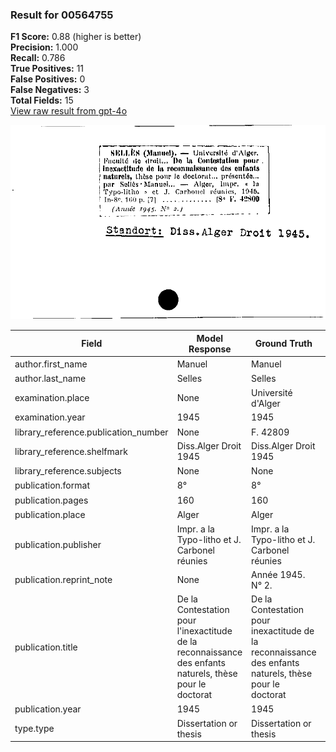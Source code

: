### Result for 00564755
**F1 Score:** 0.88 (higher is better)<br>**Precision:** 1.000<br>**Recall:** 0.786<br>**True Positives:** 11<br>**False Positives:** 0<br>**False Negatives:** 3<br>**Total Fields:** 15<br>[View raw result from gpt-4o](https://github.com/RISE-UNIBAS/humanities_data_benchmark/blob/main/results/2025-09-02/T0066/request_T0066_00564755.json)

<img src="https://github.com/RISE-UNIBAS/humanities_data_benchmark/blob/main/benchmarks/zettelkatalog/images/00564755.jpg?raw=true" alt="00564755" width="600px">

| Field | Model Response | Ground Truth | Fuzzy Score | Match |
|-------|----------------|--------------|-------------|-------|
| author.first_name | Manuel | Manuel | 1.000 | ✅ |
| author.last_name | Selles | Selles | 1.000 | ✅ |
| examination.place | None | Université d'Alger | 0.000 | ❌ |
| examination.year | 1945 | 1945 | 1.000 | ✅ |
| library_reference.publication_number | None | F. 42809 | 0.000 | ❌ |
| library_reference.shelfmark | Diss.Alger Droit 1945 | Diss.Alger Droit 1945 | 1.000 | ✅ |
| library_reference.subjects | None | None | 1.000 | ✅ |
| publication.format | 8° | 8° | 1.000 | ✅ |
| publication.pages | 160 | 160 | 1.000 | ✅ |
| publication.place | Alger | Alger | 1.000 | ✅ |
| publication.publisher | Impr. a la Typo-litho et J. Carbonel réunies | Impr. a la Typo-litho et J. Carbonel réunies | 1.000 | ✅ |
| publication.reprint_note | None | Année 1945. N° 2. | 0.000 | ❌ |
| publication.title | De la Contestation pour l'inexactitude de la reconnaissance des enfants naturels, thèse pour le doctorat | De la Contestation pour inexactitude de la reconnaissance des enfants naturels, thèse pour le doctorat | 0.990 | ✅ |
| publication.year | 1945 | 1945 | 1.000 | ✅ |
| type.type | Dissertation or thesis | Dissertation or thesis | 1.000 | ✅ |
